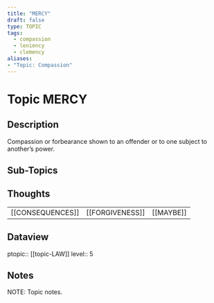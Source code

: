 ```yaml
---
title: "MERCY"
draft: false
type: TOPIC
tags:
  - compassion
  - leniency
  - clemency
aliases:
- "Topic: Compassion"
---
```

# Topic MERCY
## Description
Compassion or forbearance shown to an offender or to one subject to another’s power.

## Sub-Topics


## Thoughts
|     |     |     |
| --- | --- | --- |
| [[CONSEQUENCES]] | [[FORGIVENESS]] | [[MAYBE]] |

## Dataview
ptopic:: [[topic-LAW]]
level:: 5

## Notes
NOTE: Topic notes.
